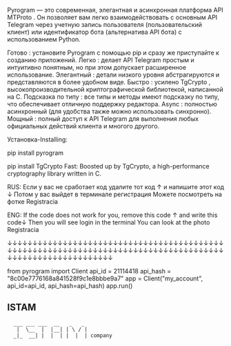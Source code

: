 Pyrogram — это современная, 
элегантная и асинхронная платформа API MTProto . 
Он позволяет вам легко взаимодействовать с основным 
API Telegram через учетную запись пользователя 
(пользовательский клиент) или идентификатор бота 
(альтернатива API бота) с использованием Python.


Готово : установите Pyrogram с помощью pip и сразу же приступайте к созданию приложений.
Легко : делает API Telegram простым и интуитивно понятным, но при этом допускает расширенное использование.
Элегантный : детали низкого уровня абстрагируются и представляются в более удобном виде.
Быстро : усилено TgCrypto , высокопроизводительной криптографической библиотекой, написанной на C.
Подсказка по типу : все типы и методы имеют подсказку по типу, что обеспечивает отличную поддержку редактора.
Async : полностью асинхронный (для удобства также можно использовать синхронно).
Мощный : полный доступ к API Telegram для выполнения любых официальных действий клиента и многого другого.


Установка-Installing:


pip install pyrogram

pip install TgCrypto  Fast: Boosted up by TgCrypto, a high-performance 
                            cryptography library written in C.



RUS:
Если у вас не сработает код удалите тот код ↑
и напишите этот код ↓
Потом у вас выйдет в терминале регистрация
Можете посмотреть на фотке Registracia

ENG:
If the code does not work for you, remove this code ↑
and write this code↓
Then you will see login in the terminal
You can look at the photo Registracia

↓↓↓↓↓↓↓↓↓↓↓↓↓↓↓↓↓↓↓↓↓↓↓↓↓↓↓↓↓↓↓↓↓↓↓↓↓↓↓↓↓↓↓↓↓↓↓↓↓↓↓↓↓↓↓↓↓↓↓↓↓↓↓↓↓↓↓↓↓↓↓↓↓↓↓↓↓↓↓↓↓↓↓↓↓↓↓↓↓↓↓↓↓↓↓↓↓↓↓↓↓↓↓↓↓↓↓

 from pyrogram import Client
 api_id = 21114418
 api_hash = "8c00e7776168a841528f9c1e8bbbe9a7"
 app = Client("my_account", api_id=api_id, api_hash=api_hash)
 app.run()






## ISTAM
      ___ ___ ___  __   _   _  
       |  \__  |  |__| | \ / |  
      _|_  __| |  |  | |  |  | company
                                     